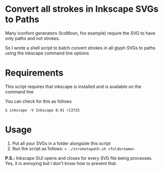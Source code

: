 # Convert all strokes in Inkscape SVGs to Paths

Many iconfont generators (IcoMoon, fox example) require the SVG to have only paths and not strokes.

So I wrote a shell script to batch convert strokes in all glyph SVGs to paths using the inkscape command line options

# Requirements

This script requires that inkscape is installed and is available on the command line

You can check for this as follows

`$ inkscape -V
Inkscape 0.91 r13725`

# Usage
1. Put all your SVGs in a folder alongside this script
2. Run the script as follows:
`> ./stroketopath.sh <foldername>`

**P.S.:** Inkscape GUI opens and closes for every SVG file being processes. Yes, it is annoying but I don't know how to prevent that.
